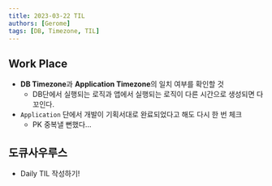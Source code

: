 ```yaml
---
title: 2023-03-22 TIL
authors: [Gerome]
tags: [DB, Timezone, TIL]
---
```


## Work Place
- **DB Timezone**과 **Application Timezone**의 일치 여부를 확인할 것
    - DB단에서 실행되는 로직과 앱에서 실행되는 로직이 다른 시간으로 생성되면 다 꼬인다.
- `Application` 단에서 개발이 기획서대로 완료되었다고 해도 다시 한 번 체크
    - PK 중복낼 뻔했다...

## 도큐사우루스 
- Daily TIL 작성하기! 

